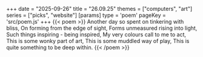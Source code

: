 +++
date = "2025-09-26"
title = "26.09.25"
themes = ["computers", "art"]
series = ["picks", "website"]
[params]
  type = 'poem'
  pageKey = 'src/poem.js'
+++
{{< poem >}}
Another day so spent on tinkering with bliss,
On forming from the edge of sight,
Forms unmeasured rising into light,
Such things inspiring - being inspired,
My very colours call to me to act,
This is some wonky part of art,
This is some muddled way of play,
This is quite something to be deep within.
{{< /poem >}}